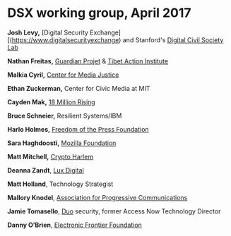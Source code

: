 # DSX working group, April 2017 

**Josh Levy,** [Digital Security Exchange][(https://www.digitalsecurityexchange) and Stanford's [Digital Civil Society Lab](https://pacscenter.stanford.edu/digital-civil-society/) 

**Nathan Freitas,** [Guardian Projet](http://guardianproject.info/) & [Tibet Action Institute](https://tibetaction.net/)

**Malkia Cyril,** [Center for Media Justice](http://mediajustice.org/)

**Ethan Zuckerman,** Center for Civic Media at MIT

**Cayden Mak,** [18 Million Rising](http://18millionrising.org/)

**Bruce Schneier,** Resilient Systems/IBM

**Harlo Holmes,** [Freedom of the Press Foundation](http://freedom.press/)

**Sara Haghdoosti,** [Mozilla Foundation](http://mozilla.org/)

**Matt Mitchell,** [Crypto Harlem](https://about.me/geminiimatt)

**Deanna Zandt**, [Lux Digital](http://luxdigital.com/)

**Matt Holland**, Technology Strategist

**Mallory Knodel**, [Association for Progressive Communications](http://apc.org/)

**Jamie Tomasello**, [Duo](https://duo.com/) security, former Access Now Technology Director

**Danny O’Brien**, [Electronic Frontier Foundation](https://www.eff.org/)
